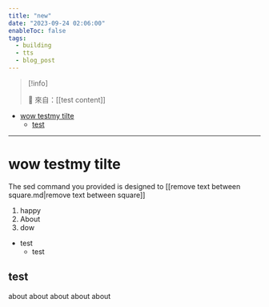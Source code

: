 ```yaml
---
title: "new"
date: "2023-09-24 02:06:00"
enableToc: false
tags:
  - building
  - tts
  - blog_post
---
```


> [!info]
>
> 🌱 來自：[[test content]]

<!-- _header: "Outline" -->

- [wow testmy tilte](#wow-testmy-tilte)
    - [test](#test)

<!-- _footer: "" -->

---

# wow testmy tilte

The sed command you provided is designed to [[remove text between square.md|remove text between square]]

1. happy
2. About
3. dow

- test
  - test

## test

about
about
about
about
about
